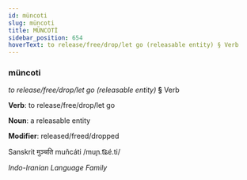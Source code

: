```yaml
---
id: müncoti
slug: müncoti
title: MÜNCOTİ
sidebar_position: 654
hoverText: to release/free/drop/let go (releasable entity) § Verb
---
```


### müncoti

*to release/free/drop/let go (releasable entity)* **§** Verb

**Verb**: to release/free/drop/let go

**Noun**: a releasable entity

**Modifier**: released/freed/dropped

Sanskrit मुञ्चति muñcáti  /muɲ.t͡ɕɐ́.ti/

*Indo-Iranian Language Family*